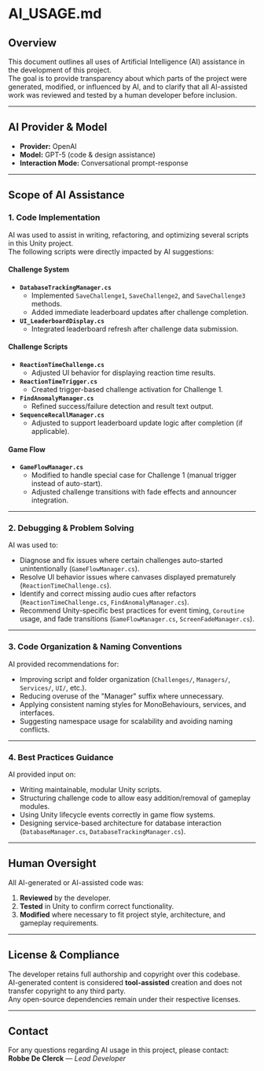 # AI_USAGE.md

## Overview
This document outlines all uses of Artificial Intelligence (AI) assistance in the development of this project.  
The goal is to provide transparency about which parts of the project were generated, modified, or influenced by AI, and to clarify that all AI-assisted work was reviewed and tested by a human developer before inclusion.

---

## AI Provider & Model
- **Provider:** OpenAI  
- **Model:** GPT-5 (code & design assistance)  
- **Interaction Mode:** Conversational prompt-response

---

## Scope of AI Assistance

### 1. **Code Implementation**
AI was used to assist in writing, refactoring, and optimizing several scripts in this Unity project.  
The following scripts were directly impacted by AI suggestions:

#### **Challenge System**
- **`DatabaseTrackingManager.cs`**
  - Implemented `SaveChallenge1`, `SaveChallenge2`, and `SaveChallenge3` methods.
  - Added immediate leaderboard updates after challenge completion.
- **`UI_LeaderboardDisplay.cs`**
  - Integrated leaderboard refresh after challenge data submission.

#### **Challenge Scripts**
- **`ReactionTimeChallenge.cs`**
  - Adjusted UI behavior for displaying reaction time results.
- **`ReactionTimeTrigger.cs`**
  - Created trigger-based challenge activation for Challenge 1.
- **`FindAnomalyManager.cs`**
  - Refined success/failure detection and result text output.
- **`SequenceRecallManager.cs`**
  - Adjusted to support leaderboard update logic after completion (if applicable).

#### **Game Flow**
- **`GameFlowManager.cs`**
  - Modified to handle special case for Challenge 1 (manual trigger instead of auto-start).
  - Adjusted challenge transitions with fade effects and announcer integration.

---

### 2. **Debugging & Problem Solving**
AI was used to:
- Diagnose and fix issues where certain challenges auto-started unintentionally (`GameFlowManager.cs`).
- Resolve UI behavior issues where canvases displayed prematurely (`ReactionTimeChallenge.cs`).
- Identify and correct missing audio cues after refactors (`ReactionTimeChallenge.cs`, `FindAnomalyManager.cs`).
- Recommend Unity-specific best practices for event timing, `Coroutine` usage, and fade transitions (`GameFlowManager.cs`, `ScreenFadeManager.cs`).

---

### 3. **Code Organization & Naming Conventions**
AI provided recommendations for:
- Improving script and folder organization (`Challenges/`, `Managers/`, `Services/`, `UI/`, etc.).
- Reducing overuse of the "Manager" suffix where unnecessary.
- Applying consistent naming styles for MonoBehaviours, services, and interfaces.
- Suggesting namespace usage for scalability and avoiding naming conflicts.

---

### 4. **Best Practices Guidance**
AI provided input on:
- Writing maintainable, modular Unity scripts.
- Structuring challenge code to allow easy addition/removal of gameplay modules.
- Using Unity lifecycle events correctly in game flow systems.
- Designing service-based architecture for database interaction (`DatabaseManager.cs`, `DatabaseTrackingManager.cs`).

---

## Human Oversight
All AI-generated or AI-assisted code was:
1. **Reviewed** by the developer.
2. **Tested** in Unity to confirm correct functionality.
3. **Modified** where necessary to fit project style, architecture, and gameplay requirements.

---

## License & Compliance
The developer retains full authorship and copyright over this codebase.  
AI-generated content is considered **tool-assisted** creation and does not transfer copyright to any third party.  
Any open-source dependencies remain under their respective licenses.

---

## Contact
For any questions regarding AI usage in this project, please contact:  
**Robbe De Clerck** — *Lead Developer*
